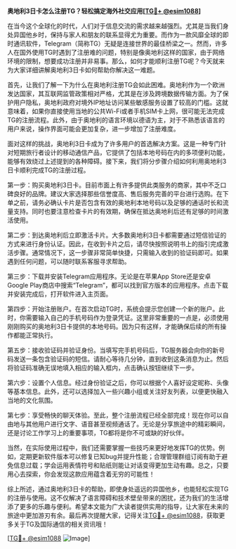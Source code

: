 **奥地利3日卡怎么注册TG？轻松搞定海外社交应用[[TG💪+ @esim1088](https://t.me/s/esim1088)]**

在当今这个全球化的时代，人们对于信息交流的需求越来越强烈。尤其是当我们身处异国他乡时，保持与家人和朋友的联系显得尤为重要。而作为一款风靡全球的即时通讯软件，Telegram（简称TG）无疑是连接世界的最佳桥梁之一。然而，许多人在国外使用TG时遇到了注册难的问题，特别是像奥地利这样的国家，由于网络环境的限制，想要成功注册并非易事。那么，如何才能顺利注册TG呢？今天就来为大家详细讲解奥地利3日卡如何帮助你解决这一难题。

首先，让我们了解一下为什么在奥地利注册TG会如此困难。奥地利作为一个欧洲发达国家，其互联网监管政策相对严格，尤其是在涉及跨境数据传输方面。为了保护用户隐私，奥地利政府对境外IP地址访问某些敏感服务设置了较高的门槛。这就意味着，如果你直接使用当地的公共Wi-Fi或者手机SIM卡上网，很可能无法完成TG的注册流程。此外，由于奥地利的语言环境以德语为主，对于不熟悉该语言的用户来说，操作界面可能会更加复杂，进一步增加了注册难度。

面对这样的挑战，奥地利3日卡成为了许多用户的首选解决方案。这是一种专门针对短期旅行者设计的移动通信产品，它提供了包括本地号码在内的多项便利功能，能够有效绕过上述提到的各种障碍。接下来，我们将分步骤介绍如何利用奥地利3日卡顺利完成TG的注册过程。

第一步：购买奥地利3日卡。目前市面上有许多提供此类服务的商家，其中不乏口碑良好的品牌。建议大家选择那些信誉度高、售后服务完善的平台进行选购。在下单之前，请务必确认卡片是否包含有效的奥地利本地号码以及足够的通话时长和流量支持。同时也要注意检查卡片的有效期，确保在抵达奥地利后还有足够的时间激活使用。

第二步：到达奥地利后立即激活卡片。大多数奥地利3日卡都需要通过短信验证的方式来进行身份认证。因此，在收到卡片之后，请尽快按照说明书上的指引完成激活步骤。通常情况下，这一步骤非常简单快捷，只需输入收到的验证码即可。如果遇到任何问题，可以随时联系客服寻求帮助。

第三步：下载并安装Telegram应用程序。无论是在苹果App Store还是安卓Google Play商店中搜索“Telegram”，都可以找到官方版本的应用程序。点击下载并安装完成后，打开软件进入主页面。

第四步：开始注册账户。在首次启动TG时，系统会提示您创建一个新的账户。此时，你需要输入自己的手机号码作为登录凭证。这里非常重要的一点是，必须使用刚刚购买的奥地利3日卡提供的本地号码。因为只有这样，才能确保后续的所有操作都能正常执行。

第五步：接收验证码并验证身份。当填写完手机号码后，TG服务器会向你的新号码发送一条包含验证码的短信。请耐心等待几分钟，直到收到这条消息为止。然后将验证码准确无误地填入相应的输入框内，点击确认按钮继续下一步。

第六步：设置个人信息。经过身份验证之后，你可以根据个人喜好设定昵称、头像等基本信息。此外，还可以选择加入一些兴趣小组或关注好友列表，以便更快融入当地的文化氛围。

第七步：享受畅快的聊天体验。至此，整个注册流程已经全部完成！现在你可以自由地与其他用户进行文字、语音甚至视频通话了。无论是分享旅途中的精彩瞬间，还是讨论工作学习上的重要事项，TG都将是你不可或缺的好伙伴。

当然，在实际使用过程中，我们还需要掌握一些技巧来更好地发挥TG的优势。例如，定期更新软件版本可以修复已知bug并提升性能；合理管理群组订阅有助于避免信息过载；学会运用表情符号和贴纸则能让对话变得更加生动有趣。总之，只要用心去探索，你会发现这款应用蕴含着无穷的可能性！

综上所述，通过奥地利3日卡的帮助，即使身处遥远的异国他乡，也能轻松实现TG的注册与使用。这不仅解决了语言障碍和技术壁垒带来的困扰，还为我们的生活增添了更多的乐趣与便利。希望本文能为广大读者提供实用的指导，让大家在未来的旅途中更加游刃有余。最后再次提醒大家，记得关注[TG💪+ @esim1088](https://t.me/s/esim1088)，获取更多关于TG及国际通信的相关资讯哦！

[[TG💪+ @esim1088](https://t.me/s/esim1088) ![Image](https://i.postimg.cc/4NQfJmqS/Snipaste-2025-05-13-00-14-12.png)]